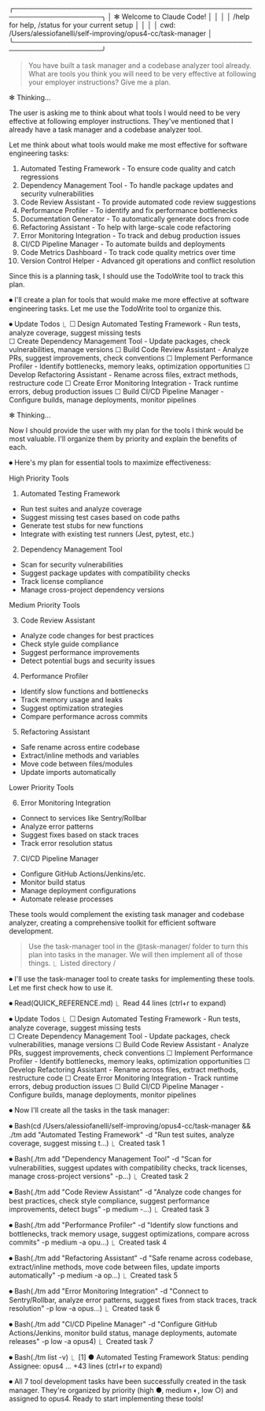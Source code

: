 ╭────────────────────────────────────────────────────────────────────╮
│ ✻ Welcome to Claude Code!                                          │
│                                                                    │
│   /help for help, /status for your current setup                   │
│                                                                    │
│   cwd: /Users/alessiofanelli/self-improving/opus4-cc/task-manager  │
╰────────────────────────────────────────────────────────────────────╯

> You have built a task manager and a codebase analyzer tool already. What are tools you think you will need to be 
  very effective at following your employer instructions? Give me a plan.

✻ Thinking…

  The user is asking me to think about what tools I would need to be very effective at following employer 
  instructions. They've mentioned that I already have a task manager and a codebase analyzer tool. 

  Let me think about what tools would make me most effective for software engineering tasks:

  1. Automated Testing Framework - To ensure code quality and catch regressions
  2. Dependency Management Tool - To handle package updates and security vulnerabilities
  3. Code Review Assistant - To provide automated code review suggestions
  4. Performance Profiler - To identify and fix performance bottlenecks
  5. Documentation Generator - To automatically generate docs from code
  6. Refactoring Assistant - To help with large-scale code refactoring
  7. Error Monitoring Integration - To track and debug production issues
  8. CI/CD Pipeline Manager - To automate builds and deployments
  9. Code Metrics Dashboard - To track code quality metrics over time
  10. Version Control Helper - Advanced git operations and conflict resolution

  Since this is a planning task, I should use the TodoWrite tool to track this plan.

⏺ I'll create a plan for tools that would make me more effective at software engineering tasks. Let me use the
  TodoWrite tool to organize this.

⏺ Update Todos
  ⎿  ☐ Design Automated Testing Framework - Run tests, analyze coverage, suggest missing tests        
     ☐ Create Dependency Management Tool - Update packages, check vulnerabilities, manage versions
     ☐ Build Code Review Assistant - Analyze PRs, suggest improvements, check conventions
     ☐ Implement Performance Profiler - Identify bottlenecks, memory leaks, optimization opportunities
     ☐ Develop Refactoring Assistant - Rename across files, extract methods, restructure code
     ☐ Create Error Monitoring Integration - Track runtime errors, debug production issues
     ☐ Build CI/CD Pipeline Manager - Configure builds, manage deployments, monitor pipelines

✻ Thinking…

  Now I should provide the user with my plan for the tools I think would be most valuable. I'll organize them by 
  priority and explain the benefits of each.

⏺ Here's my plan for essential tools to maximize effectiveness:

  High Priority Tools

  1. Automated Testing Framework
  - Run test suites and analyze coverage
  - Suggest missing test cases based on code paths
  - Generate test stubs for new functions
  - Integrate with existing test runners (Jest, pytest, etc.)

  2. Dependency Management Tool
  - Scan for security vulnerabilities
  - Suggest package updates with compatibility checks
  - Track license compliance
  - Manage cross-project dependency versions

  Medium Priority Tools

  3. Code Review Assistant
  - Analyze code changes for best practices
  - Check style guide compliance
  - Suggest performance improvements
  - Detect potential bugs and security issues

  4. Performance Profiler
  - Identify slow functions and bottlenecks
  - Track memory usage and leaks
  - Suggest optimization strategies
  - Compare performance across commits

  5. Refactoring Assistant
  - Safe rename across entire codebase
  - Extract/inline methods and variables
  - Move code between files/modules
  - Update imports automatically

  Lower Priority Tools

  6. Error Monitoring Integration
  - Connect to services like Sentry/Rollbar
  - Analyze error patterns
  - Suggest fixes based on stack traces
  - Track error resolution status

  7. CI/CD Pipeline Manager
  - Configure GitHub Actions/Jenkins/etc.
  - Monitor build status
  - Manage deployment configurations
  - Automate release processes

  These tools would complement the existing task manager and codebase analyzer, creating a comprehensive toolkit for
   efficient software development.

> Use the task-manager tool in the @task-manager/ folder to turn this plan into tasks in the manager. We will then 
  implement all of those things.
  ⎿  Listed directory /

⏺ I'll use the task-manager tool to create tasks for implementing these tools. Let me first check how to use it.

⏺ Read(QUICK_REFERENCE.md)
  ⎿  Read 44 lines (ctrl+r to expand)

⏺ Update Todos
  ⎿  ☐ Design Automated Testing Framework - Run tests, analyze coverage, suggest missing tests        
     ☐ Create Dependency Management Tool - Update packages, check vulnerabilities, manage versions
     ☐ Build Code Review Assistant - Analyze PRs, suggest improvements, check conventions
     ☐ Implement Performance Profiler - Identify bottlenecks, memory leaks, optimization opportunities
     ☐ Develop Refactoring Assistant - Rename across files, extract methods, restructure code
     ☐ Create Error Monitoring Integration - Track runtime errors, debug production issues
     ☐ Build CI/CD Pipeline Manager - Configure builds, manage deployments, monitor pipelines

⏺ Now I'll create all the tasks in the task manager:

⏺ Bash(cd /Users/alessiofanelli/self-improving/opus4-cc/task-manager && ./tm add "Automated Testing Framework" -d
      "Run test suites, analyze coverage, suggest missing t…)
  ⎿  Created task 1

⏺ Bash(./tm add "Dependency Management Tool" -d "Scan for vulnerabilities, suggest updates with compatibility
      checks, track licenses, manage cross-project versions" -p…)
  ⎿  Created task 2

⏺ Bash(./tm add "Code Review Assistant" -d "Analyze code changes for best practices, check style compliance, suggest
       performance improvements, detect bugs" -p medium -…)
  ⎿  Created task 3

⏺ Bash(./tm add "Performance Profiler" -d "Identify slow functions and bottlenecks, track memory usage, suggest
      optimizations, compare across commits" -p medium -a opu…)
  ⎿  Created task 4

⏺ Bash(./tm add "Refactoring Assistant" -d "Safe rename across codebase, extract/inline methods, move code between
      files, update imports automatically" -p medium -a op…)
  ⎿  Created task 5

⏺ Bash(./tm add "Error Monitoring Integration" -d "Connect to Sentry/Rollbar, analyze error patterns, suggest fixes
      from stack traces, track resolution" -p low -a opus…)
  ⎿  Created task 6

⏺ Bash(./tm add "CI/CD Pipeline Manager" -d "Configure GitHub Actions/Jenkins, monitor build status, manage
      deployments, automate releases" -p low -a opus4)
  ⎿  Created task 7

⏺ Bash(./tm list -v)
  ⎿  [1] ● Automated Testing Framework
       Status: pending
       Assignee: opus4
     … +43 lines (ctrl+r to expand)

⏺ All 7 tool development tasks have been successfully created in the task manager. They're organized by priority
  (high ●, medium ◐, low ○) and assigned to opus4. Ready to start implementing these tools!

